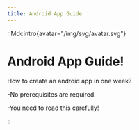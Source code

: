 ```yaml
---
title: Android App Guide
---
```


::Mdcintro{avatar="/img/svg/avatar.svg"}

# Android App Guide!

How to create an android app in one week?

-No prerequisites are required.  

-You need to read this carefully!

::